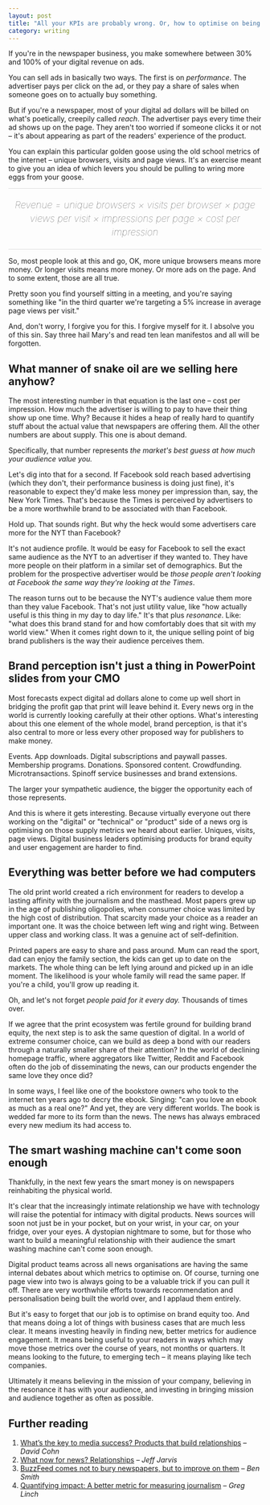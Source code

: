 ```yaml
---
layout: post
title: "All your KPIs are probably wrong. Or, how to optimise on being valuable"
category: writing
---
```


If you're in the newspaper business, you make somewhere between 30% and 100% of your digital revenue on ads.

You can sell ads in basically two ways. The first is on *performance*. The advertiser pays per click on the ad, or they pay a share of sales when someone goes on to actually buy something.

But if you're a newspaper, most of your digital ad dollars will be billed on what's poetically, creepily called *reach*. The advertiser pays every time their ad shows up on the page. They aren't too worried if someone clicks it or not – it's about appearing as part of the readers' experience of the product.

You can explain this particular golden goose using the old school metrics of the internet – unique browsers, visits and page views. It's an exercise meant to give you an idea of which levers you should be pulling to wring more eggs from your goose.

<div style="text-align:center; font-style:italic; font-weight:100; line-height:1.4em; font-size:19px; color:#555; padding:20px 0; border:1px solid #ddd; border-left:0; border-right:0;">Revenue = unique browsers × visits per browser × page views per visit × impressions per page × cost per impression</div>

So, most people look at this and go, OK, more unique browsers means more money. Or longer visits means more money. Or more ads on the page. And to some extent, those are all true.

Pretty soon you find yourself sitting in a meeting, and you're saying something like "in the third quarter we're targeting a 5% increase in average page views per visit."

And, don't worry, I forgive you for this. I forgive myself for it. I absolve you of this sin. Say three hail Mary's and read ten lean manifestos and all will be forgotten.

## What manner of snake oil are we selling here anyhow?

The most interesting number in that equation is the last one – cost per impression. How much the advertiser is willing to pay to have their thing show up one time. Why? Because it hides a heap of really hard to quantify stuff about the actual value that newspapers are offering them. All the other numbers are about supply. This one is about demand.

Specifically, that number represents *the market's best guess at how much your audience value you.*

Let's dig into that for a second. If Facebook sold reach based advertising (which they don't, their performance business is doing just fine), it's reasonable to expect they'd make less money per impression than, say, the New York Times. That's because the Times is perceived by advertisers to be a more worthwhile brand to be associated with than Facebook.

Hold up. That sounds right. But why the heck would some advertisers care more for the NYT than Facebook?

It's not audience profile. It would be easy for Facebook to sell the exact same audience as the NYT to an advertiser if they wanted to. They have more people on their platform in a similar set of demographics. But the problem for the prospective advertiser would be *those people aren't looking at Facebook the same way they're looking at the Times*.

The reason turns out to be because the NYT's audience value them more than they value Facebook. That's not just utility value, like "how actually useful is this thing in my day to day life." It's that plus *resonance*. Like: "what does this brand stand for and how comfortably does that sit with my world view." When it comes right down to it, the unique selling point of big brand publishers is the way their audience perceives them.

## Brand perception isn't just a thing in PowerPoint slides from your CMO

Most forecasts expect digital ad dollars alone to come up well short in bridging the profit gap that print will leave behind it. Every news org in the world is currently looking carefully at their other options. What's interesting about this one element of the whole model, brand perception, is that it's also central to more or less every other proposed way for publishers to make money.

Events. App downloads. Digital subscriptions and paywall passes. Membership programs. Donations. Sponsored content. Crowdfunding. Microtransactions. Spinoff service businesses and brand extensions.

The larger your sympathetic audience, the bigger the opportunity each of those represents.

And this is where it gets interesting. Because virtually everyone out there working on the "digital" or "technical" or "product" side of a news org is optimising on those supply metrics we heard about earlier. Uniques, visits, page views. Digital business leaders optimising products for brand equity and user engagement are harder to find.

## Everything was better before we had computers

The old print world created a rich environment for readers to develop a lasting affinity with the journalism and the masthead. Most papers grew up in the age of publishing oligopolies, when consumer choice was limited by the high cost of distribution. That scarcity made your choice as a reader an important one. It was the choice between left wing and right wing. Between upper class and working class. It was a genuine act of self-definition.

Printed papers are easy to share and pass around. Mum can read the sport, dad can enjoy the family section, the kids can get up to date on the markets. The whole thing can be left lying around and picked up in an idle moment. The likelihood is your whole family will read the same paper. If you're a child, you'll grow up reading it.

Oh, and let's not forget *people paid for it every day.* Thousands of times over.

If we agree that the print ecosystem was fertile ground for building brand equity, the next step is to ask the same question of digital. In a world of extreme consumer choice, can we build as deep a bond with our readers through a naturally smaller share of their attention? In the world of declining homepage traffic, where aggregators like Twitter, Reddit and Facebook often do the job of disseminating the news, can our products engender the same love they once did?

In some ways, I feel like one of the bookstore owners who took to the internet ten years ago to decry the ebook. Singing: "can you love an ebook as much as a real one?" And yet, they are very different worlds. The book is wedded far more to its form than the news. The news has always embraced every new medium its had access to.

## The smart washing machine can't come soon enough

Thankfully, in the next few years the smart money is on newspapers reinhabiting the physical world.

It's clear that the increasingly intimate relationship we have with technology will raise the potential for intimacy with digital products. News sources will soon not just be in your pocket, but on your wrist, in your car, on your fridge, over your eyes. A dystopian nightmare to some, but for those who want to build a meaningful relationship with their audience the smart washing machine can't come soon enough.

Digital product teams across all news organisations are having the same internal debates about which metrics to optimise on. Of course, turning one page view into two is always going to be a valuable trick if you can pull it off. There are very worthwhile efforts towards recommendation and personalisation being built the world over, and I applaud them entirely.

But it's easy to forget that our job is to optimise on brand equity too. And that means doing a lot of things with business cases that are much less clear. It means investing heavily in finding new, better metrics for audience engagement. It means being useful to your readers in ways which may move those metrics over the course of years, not months or quarters. It means looking to the future, to emerging tech – it means playing like tech companies.

Ultimately it means believing in the mission of your company, believing in the resonance it has with your audience, and investing in bringing mission and audience together as often as possible.

## Further reading

1. [What’s the key to media success? Products
that build relationships](https://medium.com/captivate-us/products-that-build-relationships-are-key-to-media-success-84c2f2bc13a1) – <em>David Cohn</em>
2. [What now for news? Relationships](http://buzzmachine.com/2014/04/14/now-news-relationships/) – <em>Jeff Jarvis</em>
3. [BuzzFeed comes not to bury newspapers, but to improve on them](http://www.theguardian.com/commentisfree/2014/sep/07/buzzfeed-social-media-newspaper-bundles-ben-smith-editor) – <em>Ben Smith</em>
4. [Quantifying impact: A better metric for measuring journalism](http://www.greglinch.com/2012/01/quantifying-impact-a-better-metric-for-measuring-journalism.html) – <em>Greg Linch</em>